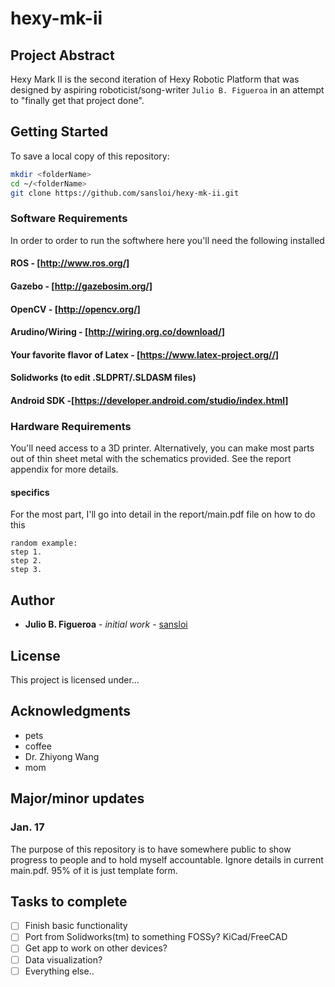 # hexy-mk-ii

## Project Abstract
Hexy Mark II is the second iteration of Hexy Robotic Platform that was designed
by aspiring roboticist/song-writer `Julio B. Figueroa` in an attempt to "finally
get that project done".

## Getting Started
To save a local copy of this repository:

```bash
mkdir <folderName>
cd ~/<folderName>
git clone https://github.com/sansloi/hexy-mk-ii.git
```

### Software Requirements
In order to order to run the softwhere here you'll need the following installed

#### ROS - [http://www.ros.org/]
#### Gazebo - [http://gazebosim.org/]
#### OpenCV - [http://opencv.org/]
#### Arudino/Wiring - [http://wiring.org.co/download/] 
#### Your favorite flavor of Latex - [https://www.latex-project.org//]
#### Solidworks (to edit .SLDPRT/.SLDASM files)
#### Android SDK -[https://developer.android.com/studio/index.html]

### Hardware Requirements
You'll need access to a 3D printer. Alternatively, you can make most parts out
of thin sheet metal with the schematics provided. See the report appendix for
more details.   

#### specifics
For the most part, I'll go into detail in the report/main.pdf file on how to do
this

```
random example:
step 1.
step 2.
step 3.
```
## Author
* **Julio B. Figueroa** - *initial work* - [sansloi](https://github.com/sansloi)


## License
This project is licensed under...

## Acknowledgments

* pets
* coffee
* Dr. Zhiyong Wang 
* mom 

## Major/minor updates

### Jan. 17

The purpose of this repository is to have somewhere public to show progress
to people and to hold myself accountable. Ignore details in current main.pdf.
95% of it is just template form. 

## Tasks to complete
- [ ] Finish basic functionality 
- [ ] Port from Solidworks(tm) to something FOSSy? KiCad/FreeCAD
- [ ] Get app to work on other devices? 
- [ ] Data visualization?
- [ ] Everything else..
